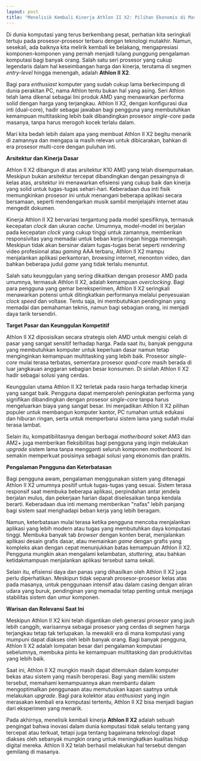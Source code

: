 ```yaml
---
layout: post
title: "Menelisik Kembali Kinerja Athlon II X2: Pilihan Ekonomis di Masanya"
---
```


Di dunia komputasi yang terus berkembang pesat, perhatian kita seringkali tertuju pada prosesor-prosesor terbaru dengan teknologi mutakhir. Namun, sesekali, ada baiknya kita melirik kembali ke belakang, mengapresiasi komponen-komponen yang pernah menjadi tulang punggung pengalaman komputasi bagi banyak orang. Salah satu seri prosesor yang cukup legendaris dalam hal keseimbangan harga dan kinerja, terutama di segmen *entry-level* hingga menengah, adalah **Athlon II X2**.

Bagi para *enthusiast* komputer yang sudah cukup lama berkecimpung di dunia perakitan PC, nama Athlon tentu bukan hal yang asing. Seri Athlon telah lama dikenal sebagai lini produk AMD yang menawarkan performa solid dengan harga yang terjangkau. Athlon II X2, dengan konfigurasi dua inti (dual-core), hadir sebagai jawaban bagi pengguna yang membutuhkan kemampuan multitasking lebih baik dibandingkan prosesor *single-core* pada masanya, tanpa harus merogoh kocek terlalu dalam.

Mari kita bedah lebih dalam apa yang membuat Athlon II X2 begitu menarik di zamannya dan mengapa ia masih relevan untuk dibicarakan, bahkan di era prosesor multi-core dengan puluhan inti.

**Arsitektur dan Kinerja Dasar**

Athlon II X2 dibangun di atas arsitektur K10 AMD yang telah disempurnakan. Meskipun bukan arsitektur tercepat dibandingkan dengan pesaingnya di kelas atas, arsitektur ini menawarkan efisiensi yang cukup baik dan kinerja yang solid untuk tugas-tugas sehari-hari. Keberadaan dua inti fisik memungkinkan prosesor ini untuk menangani beberapa aplikasi secara bersamaan, seperti mendengarkan musik sambil menjelajahi internet atau mengedit dokumen.

Kinerja Athlon II X2 bervariasi tergantung pada model spesifiknya, termasuk kecepatan *clock* dan ukuran *cache*. Umumnya, model-model ini berjalan pada kecepatan *clock* yang cukup tinggi untuk zamannya, memberikan responsivitas yang memadai untuk beban kerja ringan hingga menengah. Meskipun tidak akan bersinar dalam tugas-tugas berat seperti *rendering* video profesional atau *gaming* AAA terbaru, Athlon II X2 mampu menjalankan aplikasi perkantoran, *browsing* internet, menonton video, dan bahkan beberapa judul *game* yang tidak terlalu menuntut.

Salah satu keunggulan yang sering dikaitkan dengan prosesor AMD pada umumnya, termasuk Athlon II X2, adalah kemampuan *overclocking*. Bagi para pengguna yang gemar bereksperimen, Athlon II X2 seringkali menawarkan potensi untuk ditingkatkan performanya melalui penyesuaian *clock speed* dan voltase. Tentu saja, ini membutuhkan pendinginan yang memadai dan pemahaman teknis, namun bagi sebagian orang, ini menjadi daya tarik tersendiri.

**Target Pasar dan Keunggulan Kompetitif**

Athlon II X2 diposisikan secara strategis oleh AMD untuk mengisi celah di pasar yang sangat sensitif terhadap harga. Pada saat itu, banyak pengguna yang membutuhkan komputer untuk keperluan dasar namun tetap menginginkan kemampuan multitasking yang lebih baik. Prosesor *single-core* mulai terasa terbatas, sementara prosesor *quad-core* masih berada di luar jangkauan anggaran sebagian besar konsumen. Di sinilah Athlon II X2 hadir sebagai solusi yang cerdas.

Keunggulan utama Athlon II X2 terletak pada rasio harga terhadap kinerja yang sangat baik. Pengguna dapat memperoleh peningkatan performa yang signifikan dibandingkan dengan prosesor *single-core* tanpa harus mengeluarkan biaya yang sangat besar. Ini menjadikan Athlon II X2 pilihan populer untuk membangun komputer kantor, PC rumahan untuk edukasi dan hiburan ringan, serta untuk memperbarui sistem lama yang sudah mulai terasa lambat.

Selain itu, kompatibilitasnya dengan berbagai *motherboard* soket AM3 dan AM2+ juga memberikan fleksibilitas bagi pengguna yang ingin melakukan *upgrade* sistem lama tanpa mengganti seluruh komponen *motherboard*. Ini semakin memperkuat posisinya sebagai solusi yang ekonomis dan praktis.

**Pengalaman Pengguna dan Keterbatasan**

Bagi pengguna awam, pengalaman menggunakan sistem yang ditenagai Athlon II X2 umumnya positif untuk tugas-tugas yang sesuai. Sistem terasa responsif saat membuka beberapa aplikasi, perpindahan antar jendela berjalan mulus, dan pekerjaan harian dapat diselesaikan tanpa kendala berarti. Keberadaan dua inti memang memberikan "nafas" lebih panjang bagi sistem saat menghadapi beban kerja yang lebih beragam.

Namun, keterbatasan mulai terasa ketika pengguna mencoba menjalankan aplikasi yang lebih modern atau tugas yang membutuhkan daya komputasi tinggi. Membuka banyak tab *browser* dengan konten berat, menjalankan aplikasi desain grafis dasar, atau memainkan *game* dengan grafis yang kompleks akan dengan cepat menunjukkan batas kemampuan Athlon II X2. Pengguna mungkin akan mengalami kelambatan, *stuttering*, atau bahkan ketidakmampuan menjalankan aplikasi tersebut sama sekali.

Selain itu, efisiensi daya dan panas yang dihasilkan oleh Athlon II X2 juga perlu diperhatikan. Meskipun tidak separah prosesor-prosesor kelas atas pada masanya, untuk penggunaan intensif atau dalam casing dengan aliran udara yang buruk, pendinginan yang memadai tetap penting untuk menjaga stabilitas sistem dan umur komponen.

**Warisan dan Relevansi Saat Ini**

Meskipun Athlon II X2 kini telah digantikan oleh generasi prosesor yang jauh lebih canggih, warisannya sebagai prosesor yang cerdas di segmen harga terjangkau tetap tak terlupakan. Ia mewakili era di mana komputasi yang mumpuni dapat diakses oleh lebih banyak orang. Bagi banyak pengguna, Athlon II X2 adalah lompatan besar dari pengalaman komputasi sebelumnya, membuka pintu ke kemampuan multitasking dan produktivitas yang lebih baik.

Saat ini, Athlon II X2 mungkin masih dapat ditemukan dalam komputer bekas atau sistem yang masih beroperasi. Bagi yang memiliki sistem tersebut, memahami kemampuannya akan membantu dalam mengoptimalkan penggunaan atau memutuskan kapan saatnya untuk melakukan *upgrade*. Bagi para kolektor atau *enthusiast* yang ingin merasakan kembali era komputasi tertentu, Athlon II X2 bisa menjadi bagian dari eksperimen yang menarik.

Pada akhirnya, menelisik kembali kinerja **Athlon II X2** adalah sebuah pengingat bahwa inovasi dalam dunia komputasi tidak selalu tentang yang tercepat atau terkuat, tetapi juga tentang bagaimana teknologi dapat diakses oleh sebanyak mungkin orang untuk meningkatkan kualitas hidup digital mereka. Athlon II X2 telah berhasil melakukan hal tersebut dengan gemilang di masanya.
